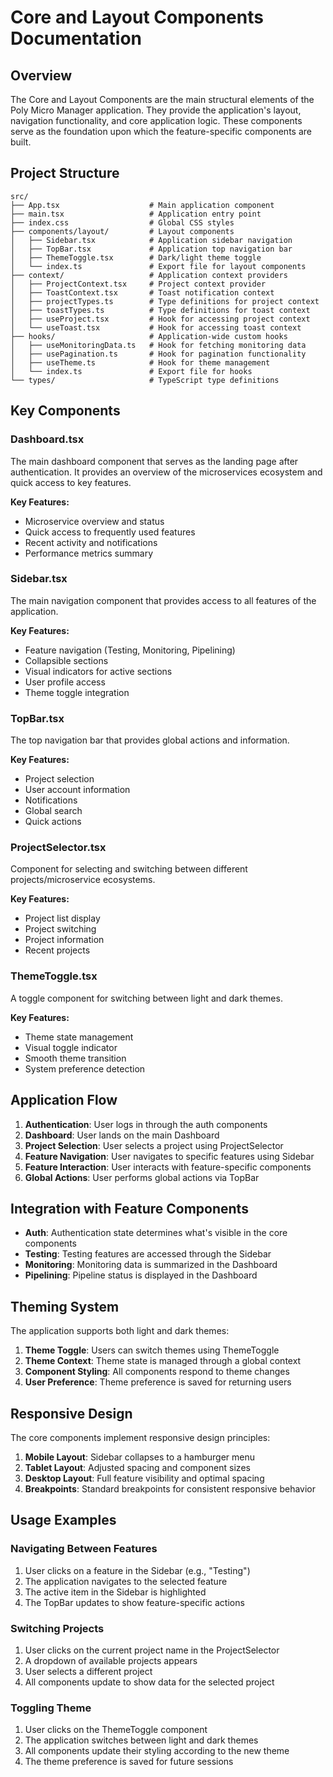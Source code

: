 # Core and Layout Components Documentation

## Overview

The Core and Layout Components are the main structural elements of the Poly Micro Manager application. They provide the application's layout, navigation functionality, and core application logic. These components serve as the foundation upon which the feature-specific components are built.

## Project Structure

```
src/
├── App.tsx                    # Main application component
├── main.tsx                   # Application entry point
├── index.css                  # Global CSS styles
├── components/layout/         # Layout components
│   ├── Sidebar.tsx            # Application sidebar navigation
│   ├── TopBar.tsx             # Application top navigation bar
│   ├── ThemeToggle.tsx        # Dark/light theme toggle
│   └── index.ts               # Export file for layout components
├── context/                   # Application context providers
│   ├── ProjectContext.tsx     # Project context provider
│   ├── ToastContext.tsx       # Toast notification context
│   ├── projectTypes.ts        # Type definitions for project context
│   ├── toastTypes.ts          # Type definitions for toast context
│   ├── useProject.tsx         # Hook for accessing project context
│   └── useToast.tsx           # Hook for accessing toast context
├── hooks/                     # Application-wide custom hooks
│   ├── useMonitoringData.ts   # Hook for fetching monitoring data
│   ├── usePagination.ts       # Hook for pagination functionality
│   ├── useTheme.ts            # Hook for theme management
│   └── index.ts               # Export file for hooks
└── types/                     # TypeScript type definitions
```

## Key Components

### Dashboard.tsx

The main dashboard component that serves as the landing page after authentication. It provides an overview of the microservices ecosystem and quick access to key features.

**Key Features:**
- Microservice overview and status
- Quick access to frequently used features
- Recent activity and notifications
- Performance metrics summary

### Sidebar.tsx

The main navigation component that provides access to all features of the application.

**Key Features:**
- Feature navigation (Testing, Monitoring, Pipelining)
- Collapsible sections
- Visual indicators for active sections
- User profile access
- Theme toggle integration

### TopBar.tsx

The top navigation bar that provides global actions and information.

**Key Features:**
- Project selection
- User account information
- Notifications
- Global search
- Quick actions

### ProjectSelector.tsx

Component for selecting and switching between different projects/microservice ecosystems.

**Key Features:**
- Project list display
- Project switching
- Project information
- Recent projects

### ThemeToggle.tsx

A toggle component for switching between light and dark themes.

**Key Features:**
- Theme state management
- Visual toggle indicator
- Smooth theme transition
- System preference detection

## Application Flow

1. **Authentication**: User logs in through the auth components
2. **Dashboard**: User lands on the main Dashboard
3. **Project Selection**: User selects a project using ProjectSelector
4. **Feature Navigation**: User navigates to specific features using Sidebar
5. **Feature Interaction**: User interacts with feature-specific components
6. **Global Actions**: User performs global actions via TopBar

## Integration with Feature Components

- **Auth**: Authentication state determines what's visible in the core components
- **Testing**: Testing features are accessed through the Sidebar
- **Monitoring**: Monitoring data is summarized in the Dashboard
- **Pipelining**: Pipeline status is displayed in the Dashboard

## Theming System

The application supports both light and dark themes:

1. **Theme Toggle**: Users can switch themes using ThemeToggle
2. **Theme Context**: Theme state is managed through a global context
3. **Component Styling**: All components respond to theme changes
4. **User Preference**: Theme preference is saved for returning users

## Responsive Design

The core components implement responsive design principles:

1. **Mobile Layout**: Sidebar collapses to a hamburger menu
2. **Tablet Layout**: Adjusted spacing and component sizes
3. **Desktop Layout**: Full feature visibility and optimal spacing
4. **Breakpoints**: Standard breakpoints for consistent responsive behavior

## Usage Examples

### Navigating Between Features

1. User clicks on a feature in the Sidebar (e.g., "Testing")
2. The application navigates to the selected feature
3. The active item in the Sidebar is highlighted
4. The TopBar updates to show feature-specific actions

### Switching Projects

1. User clicks on the current project name in the ProjectSelector
2. A dropdown of available projects appears
3. User selects a different project
4. All components update to show data for the selected project

### Toggling Theme

1. User clicks on the ThemeToggle component
2. The application switches between light and dark themes
3. All components update their styling according to the new theme
4. The theme preference is saved for future sessions

